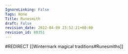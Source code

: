 ```yaml
---
IgnoreLinking: False
Tags: None
Title: Runesmith
draft: False
revision_date: 2022-04-09 23:52:21+00:00
revision_id: 88351
---
```


#REDIRECT [[Wintermark magical traditions#Runesmiths]]